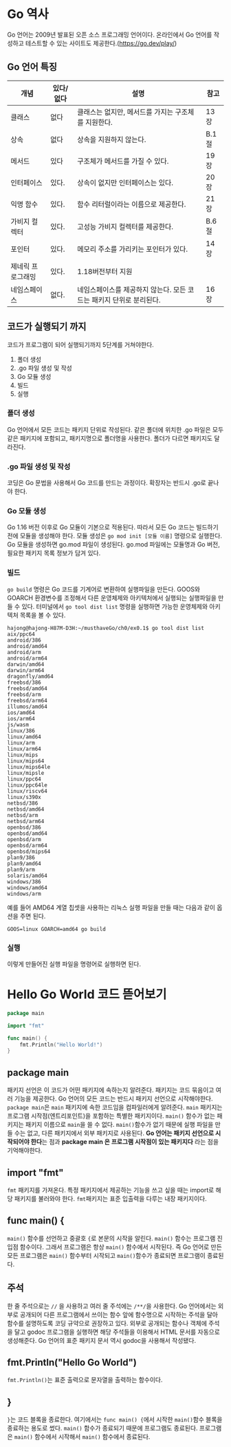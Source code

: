 # Go 역사
Go 언어는 2009년 발표된 오픈 소스 프로그래밍 언어이다. 온라인에서 Go 언어를 작성하고 테스트할 수 있는 사이트도 제공한다.(https://go.dev/play/)  

## Go 언어 특징
| 개념              | 있다/없다 | 설명                                                                | 참고  |
| ----------------- | --------- | ------------------------------------------------------------------- | ----- |
| 클래스            | 없다      | 클래스는 없지만, 메서드를 가지는 구조체를 지원한다.                 | 13장  |
| 상속              | 없다      | 상속을 지원하지 않는다.                                             | B.1절 |
| 메서드            | 있다      | 구조체가 메서드를 가질 수 있다.                                     | 19장  |
| 인터페이스        | 있다.     | 상속이 없지만 인터페이스는 있다.                                    | 20장  |
| 익명 함수         | 있다.     | 함수 리터럴이라는 이름으로 제공한다.                                | 21장  |
| 가비지 컬렉터     | 있다.     | 고성능 가비지 컬렉터를 제공한다.                                    | B.6절 |
| 포인터            | 있다.     | 메모리 주소를 가리키는 포인터가 있다.                               | 14장  |
| 제네릭 프로그래밍 | 있다.     | 1.18버전부터 지원                                                   |       |
| 네임스페이스      | 없다.     | 네임스페이스를 제공하지 않는다. 모든 코드는 패키지 단위로 분리된다. | 16장      |

## 코드가 실행되기 까지
코드가 프로그램이 되어 실행되기까지 5단계를 거쳐야한다.
1. 폴더 생성
2. .go 파일 생성 및 작성
3. Go 모듈 생성
4. 빌드
5. 실행

### 폴더 생성
Go 언어에서 모든 코드는 패키지 단위로 작성된다. 같은 폴더에 위치한 .go 파일은 모두 같은 패키지에 포함되고, 패키지명으로 폴더명을 사용한다. 폴더가 다르면 패키지도 달라진다. 

### .go 파일 생성 및 작성
코딩은 Go 문법을 사용해서 Go 코드를 만드는 과정이다. 확장자는 반드시 .go로 끝나야 한다.

### Go 모듈 생성
Go 1.16 버전 이후로 Go 모듈이 기본으로 적용된다. 따라서 모든 Go 코드는 빌드하기 전에 모듈을 생성해야 한다.
모듈 생성은 `go mod init [모듈 이름]` 명령으로 실행한다. Go 모듈을 생성하면 go.mod 파일이 생성된다. go.mod 파일에는 모듈명과 Go 버전, 필요한 패키지 목록 정보가 담겨 있다.

### 빌드
`go build` 명령은 Go 코드를 기계어로 변환하여 실행파일을 만든다. GOOS와 GOARCH 환경변수를 조정해서 다른 운영체제와 아키텍처에서 실행되는 실행파일을 만들 수 있다. 터미널에서 `go tool dist list` 명령을 실행하면 가능한 운영체제와 아키텍처 목록을 볼 수 있다. 

```
hajong@hajong-H87M-D3H:~/musthaveGo/ch0/ex0.1$ go tool dist list
aix/ppc64
android/386
android/amd64
android/arm
android/arm64
darwin/amd64
darwin/arm64
dragonfly/amd64
freebsd/386
freebsd/amd64
freebsd/arm
freebsd/arm64
illumos/amd64
ios/amd64
ios/arm64
js/wasm
linux/386
linux/amd64
linux/arm
linux/arm64
linux/mips
linux/mips64
linux/mips64le
linux/mipsle
linux/ppc64
linux/ppc64le
linux/riscv64
linux/s390x
netbsd/386
netbsd/amd64
netbsd/arm
netbsd/arm64
openbsd/386
openbsd/amd64
openbsd/arm
openbsd/arm64
openbsd/mips64
plan9/386
plan9/amd64
plan9/arm
solaris/amd64
windows/386
windows/amd64
windows/arm
```
예를 들어 AMD64 계열 칩셋을 사용하는 리눅스 실행 파일을 만들 때는 다음과 같이 옵션을 주면 된다. 

```
GOOS=linux GOARCH=amd64 go build
```

### 실행
이렇게 만들어진 실행 파일을 명령어로 실행하면 된다. 

# Hello Go World 코드 뜯어보기
```go
package main                      

import "fmt"

func main() {
    fmt.Println("Hello World!")
}
```

## package main
패키지 선언은 이 코드가 어떤 패키지에 속하는지 알려준다. 패키지는 코드 묶음이고 여러 기능을 제공한다. Go 언어의 모든 코드는 반드시 패키지 선언으로 시작해야한다. `package main`은 `main` 패키지에 속한 코드임을 컴파일러에게 알려준다. `main` 패키지는 프로그램 시작점(엔트리포인트)을 포함하는 특별한 패키지이다. `main()` 함수가 없는 패키지는 패키지 이름으로 `main`을 쓸 수 없다. `main()`함수가 없기 때문에 실행 파일을 만들 수는 없고, 다른 패키지에서 외부 패키지로 사용된다.
**Go 언어는 패키지 선언으로 시작되어야 한다**는 점과 **package main 은 프로그램 시작점이 있는 패키지다** 라는 점을 기억해야한다.

## import "fmt"
`fmt` 패키지를 가져온다. 특정 패키지에서 제공하는 기능을 쓰고 싶을 때는 import로 해당 패키지를 불러와야 한다. `fmt`패키지는 표준 입출력을 다루는 내장 패키지이다. 

## func main() {
`main()` 함수를 선언하고 중괄호 `{`로 본문의 시작을 알린다. `main()` 함수는 프로그램 진입점 함수이다. 그래서 프로그램은 항상 `main()` 함수에서 시작된다. 즉 Go 언어로 만든 모든 프로그램은 `main()` 함수부터 시작되고 `main()`함수가 종료되면 프로그램이 종료된다.

## 주석
한 줄 주석으로는 `//` 을 사용하고 여러 줄 주석에는 `/**/`을 사용한다. Go 언어에서는 외부로 공개되어 다른 프로그램에서 쓰이는 함수 앞에 함수명으로 시작하는 주석을 달아 함수를 설명하도록 코딩 규약으로 권장하고 있다. 
외부로 공개되는 함수나 객체에 주석을 달고 godoc 프로그램을 실행하면 해당 주석들을 이용해서 HTML 문서를 자동으로 생성해준다. Go 언어의 표준 패키지 문서 역시 godoc을 사용해서 작성됐다.

## fmt.Println("Hello Go World")
`fmt.Println()`는 표준 출력으로 문자열을 출력하는 함수이다. 

## }
`}`는 코드 블록을 종료한다. 여기에서는 `func main() {`에서 시작한 `main()`함수 블록을 종료하는 용도로 썼다. `main()` 함수가 종료되기 때문에 프로그램도 종료된다.
프로그램은 `main()` 함수에서 시작해서 `main()` 함수에서 종료된다.